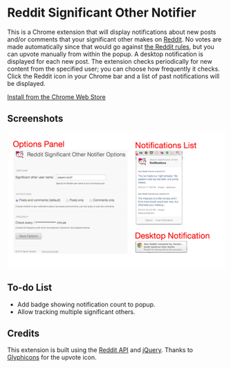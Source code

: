 # Reddit Significant Other Notifier

This is a Chrome extension that will display notifications about new posts
and/or comments that your significant other makes on [Reddit](http://www.reddit.com). No votes are made automatically since that would go against [the Reddit rules](http://www.reddit.com/rules), but you can upvote manually from within
the popup. A desktop notification is displayed for each new post. The extension
checks periodically for new content from the specified user; you can choose how
frequently it checks. Click the Reddit icon in your Chrome bar and a list of
past notifications will be displayed.

[Install from the Chrome Web Store](https://chrome.google.com/webstore/detail/reddit-significant-other/cmlhkpjnpfipcgieelfpclidefmhcfpo)

## Screenshots

![Screenshot of Reddit Significant Other Notifier](https://raw.githubusercontent.com/cheshire137/reddit-significant-other-notifier/master/screenshot.png)

## To-do List

* Add badge showing notification count to popup.
* Allow tracking multiple significant others.

## Credits

This extension is built using the [Reddit API](http://www.reddit.com/dev/api) and [jQuery](http://jquery.com/). Thanks to [Glyphicons](http://glyphicons.com/) for the upvote icon.
